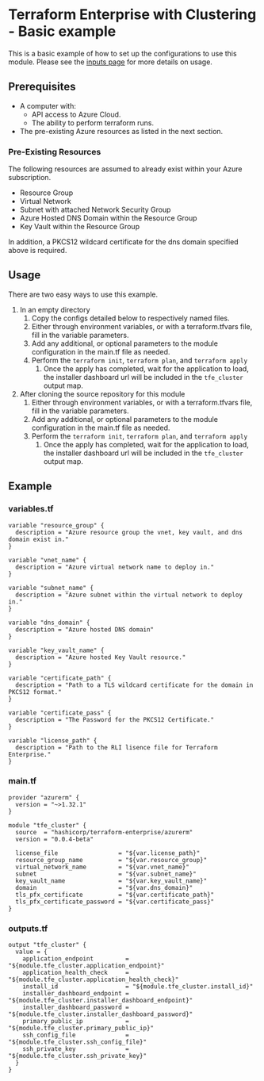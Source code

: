 # Terraform Enterprise with Clustering - Basic example

This is a basic example of how to set up the configurations to use this module. Please see the [inputs page](https://registry.terraform.io/modules/terraform-enterprise/azurerm/0.0.4-beta?tab=inputs) for more details on usage.

## Prerequisites

* A computer with:
  * API access to Azure Cloud.
  * The ability to perform terraform runs.
* The pre-existing Azure resources as listed in the next section.

### Pre-Existing Resources

The following resources are assumed to already exist within your Azure subscription.

* Resource Group
* Virtual Network
* Subnet with attached Network Security Group
* Azure Hosted DNS Domain within the Resource Group
* Key Vault within the Resource Group

In addition, a PKCS12 wildcard certificate for the dns domain specified above is required.

## Usage

There are two easy ways to use this example.

1. In an empty directory
    1. Copy the configs detailed below to respectively named files.
    1. Either through environment variables, or with a terraform.tfvars file, fill in the variable parameters.
    1. Add any additional, or optional parameters to the module configuration in the main.tf file as needed.
    1. Perform the `terraform init`, `terraform plan`, and `terraform apply`
        1. Once the apply has completed, wait for the application to load, the installer dashboard url will be included in the `tfe_cluster` output map.
1. After cloning the source repository for this module
    1. Either through environment variables, or with a terraform.tfvars file, fill in the variable parameters.
    1. Add any additional, or optional parameters to the module configuration in the main.tf file as needed.
    1. Perform the `terraform init`, `terraform plan`, and `terraform apply`
        1. Once the apply has completed, wait for the application to load, the installer dashboard url will be included in the `tfe_cluster` output map.

## Example

### variables.tf

```hcl
variable "resource_group" {
  description = "Azure resource group the vnet, key vault, and dns domain exist in."
}

variable "vnet_name" {
  description = "Azure virtual network name to deploy in."
}

variable "subnet_name" {
  description = "Azure subnet within the virtual network to deploy in."
}

variable "dns_domain" {
  description = "Azure hosted DNS domain"
}

variable "key_vault_name" {
  description = "Azure hosted Key Vault resource."
}

variable "certificate_path" {
  description = "Path to a TLS wildcard certificate for the domain in PKCS12 format."
}

variable "certificate_pass" {
  description = "The Password for the PKCS12 Certificate."
}

variable "license_path" {
  description = "Path to the RLI lisence file for Terraform Enterprise."
}
```

### main.tf

```hcl
provider "azurerm" {
  version = "~>1.32.1"
}

module "tfe_cluster" {
  source  = "hashicorp/terraform-enterprise/azurerm"
  version = "0.0.4-beta"

  license_file                 = "${var.license_path}"
  resource_group_name          = "${var.resource_group}"
  virtual_network_name         = "${var.vnet_name}"
  subnet                       = "${var.subnet_name}"
  key_vault_name               = "${var.key_vault_name}"
  domain                       = "${var.dns_domain}"
  tls_pfx_certificate          = "${var.certificate_path}"
  tls_pfx_certificate_password = "${var.certificate_pass}"
}
```

### outputs.tf

```hcl
output "tfe_cluster" {
  value = {
    application_endpoint         = "${module.tfe_cluster.application_endpoint}"
    application_health_check     = "${module.tfe_cluster.application_health_check}"
    install_id                   = "${module.tfe_cluster.install_id}"
    installer_dashboard_endpoint = "${module.tfe_cluster.installer_dashboard_endpoint}"
    installer_dashboard_password = "${module.tfe_cluster.installer_dashboard_password}"
    primary_public_ip            = "${module.tfe_cluster.primary_public_ip}"
    ssh_config_file              = "${module.tfe_cluster.ssh_config_file}"
    ssh_private_key              = "${module.tfe_cluster.ssh_private_key}"
  }
}
```
